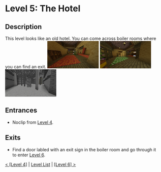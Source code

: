 # Level 5: The Hotel

## Description
This level looks like an old hotel. You can come across boiler rooms where you can find an exit.
<img src="./img/Level_5_0.png" width="33%" />
<img src="./img/Level_5_1.png" width="33%"/>
<img src="./img/Level_5_boiler.png" title="Boiler room" width="33%" />

## Entrances
* Noclip from <a href="./Level_4.md">Level 4</a>.

## Exits
* Find a door labled with an exit sign in the boiler room and go through it to enter <a href="./Level_6.md">Level 6</a>.

<a href="./Level_4.md">< [Level 4]</a> | <a href="./Levels.md">Level List</a> | <a href="./Level_6.md">[Level 6] ></a>